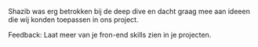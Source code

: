 Shazib was erg betrokken bij de deep dive en dacht graag mee aan ideeen die wij konden toepassen in ons project.

Feedback:
Laat meer van je fron-end skills zien in je projecten.